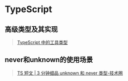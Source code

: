# TypeScript

## 高级类型及其实现

> [TypeScript 中的工具类型](https://www.jianshu.com/p/050cc5ba098a)

## never和unknown的使用场景

> [TS 短文 | 3 分钟细品 unknown 和 never 类型-技术圈](https://jishuin.proginn.com/p/763bfbd3c01f)